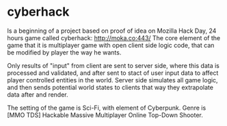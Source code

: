 cyberhack
=========
Is a beginning of a project based on proof of idea on Mozilla Hack Day, 24 hours game called cyberhack: http://moka.co:443/
The core element of the game that it is multiplayer game with open client side logic code, that can be modified by player the way he wants.

Only results of "input" from client are sent to server side, where this data is processed and validated, and after sent to stact of user input data to affect player controlled entities in the world.
Server side simulates all game logic, and then sends potential world states to clients that way they extrapolate data after and render.

The setting of the game is Sci-Fi, with element of Cyberpunk.
Genre is [MMO TDS] Hackable Massive Multiplayer Online Top-Down Shooter.
